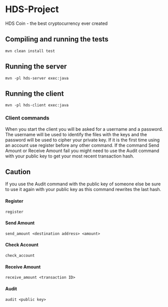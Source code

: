 # HDS-Project
HDS Coin - the best cryptocurrency ever created

## Compiling and running the tests

`mvn clean install test`

## Running the server

`mvn -pl hds-server exec:java`

## Running the client

`mvn -pl hds-client exec:java`

### Client commands

When you start the client you will be asked for a username and a password. The username will be used to identify the
files with the keys and the password will be used to cipher your private key.
If it is the first time using an account use register before any other command.
If the command Send Amount or Receive Amount fail you might need to use the Audit command with your public key
to get your most recent transaction hash.

## Caution
If you use the Audit command with the public key of someone else be sure to
use it again with your public key as this command rewrites the last hash.


#### Register

`register`

#### Send Amount

`send_amount <destination address> <amount>`

#### Check Account

`check_account`

#### Receive Amount

`receive_amount <transaction ID>`

#### Audit

`audit <public key>`

